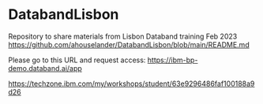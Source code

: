 # DatabandLisbon
Repository to share materials from Lisbon Databand training Feb 2023 
https://github.com/ahouselander/DatabandLisbon/blob/main/README.md

Please go to this URL and request access: https://ibm-bp-demo.databand.ai/app

https://techzone.ibm.com/my/workshops/student/63e9296486faf100188a9d26

